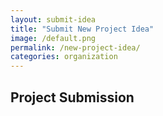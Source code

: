 ```yaml
---
layout: submit-idea
title: "Submit New Project Idea"
image: /default.png
permalink: /new-project-idea/
categories: organization
---
```


## Project Submission
